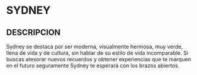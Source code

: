 # SYDNEY

## DESCRIPCION

Sydney se destaca por ser moderna, visualmente hermosa, muy verde, llena de vida y de cultura, sin hablar de su estilo de vida incomparable. Si buscas atesorar nuevos recuerdos y obtener experiencias que te marquen en el futuro seguramente Sydney te esperará con los brazos abiertos.